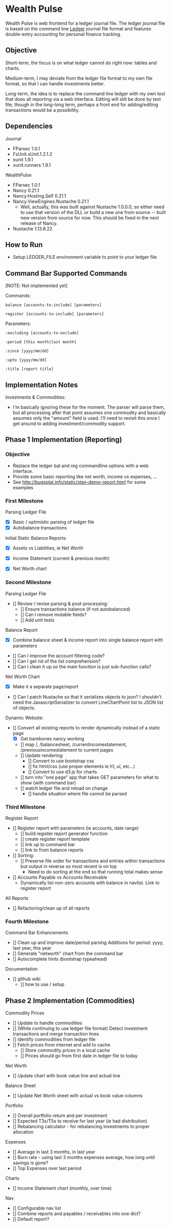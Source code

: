 Wealth Pulse
============

Wealth Pulse is web frontend for a ledger journal file. The ledger journal file is
based on the command line [Ledger][1] journal file format and features double-entry 
accounting for personal finance tracking.


Objective
---------

Short-term, the focus is on what ledger cannot do right now: tables and charts.

Medium-term, I may deviate from the ledger file format to my own file format,
so that I can handle investments better.

Long-term, the idea is to replace the command line ledger with my own tool that
does all reporting via a web interface. Editing will still be done by text file,
though in the long-long term, perhaps a front end for adding/editing 
transactions would be a possibility.


Dependencies
------------

Journal
*	FParsec 1.0.1
*	FsUnit.xUnit.1.2.1.2
*	xunit 1.9.1
*	xunit.runners 1.9.1

WealthPulse
*	FParsec 1.0.1
*	Nancy 0.21.1
*	Nancy.Hosting.Self 0.21.1
*	Nancy.ViewEngines.Nustache 0.21.1
	- Well, actually, this was built against Nustache 1.0.0.0, so either need to use that version of the DLL
	or build a new one from source -- built new version from source for now. This should be fixed in the next
	release of Nancy.
*	Nustache 1.13.8.22


How to Run
----------

*	Setup LEDGER_FILE environment variable to point to your ledger file



Command Bar Supported Commands
------------------------------
[NOTE: Not implemented yet]

Commands:

	balance [accounts-to-include] [parameters]

	register [accounts-to-include] [parameters]

Parameters:

	:excluding [accounts-to-exclude]

	:period [this month|last month]

	:since [yyyy/mm/dd]

	:upto [yyyy/mm/dd]

	:title [report title]




Implementation Notes
--------------------

Investments & Commodities:
*	I'm basically ignoring these for the moment. The parser will parse them,
but all processing after that point assumes one commodity and basically assumes
only the "amount" field is used. I'll need to revisit this once I get around
to adding investment/commodity support.



Phase 1 Implementation (Reporting)
----------------------

### Objective

*	Replace the ledger bal and reg commandline options with a web interface.
*	Provide some basic reporting like net worth, income vs expenses, ...
*	See http://bugsplat.info/static/stan-demo-report.html for some examples


### First Milestone

Parsing Ledger File
- [x] Basic / optimistic parsing of ledger file
- [x] Autobalance transactions

Initial Static Balance Reports:
- [x] Assets vs Liabilities, ie Net Worth
- [x] Income Statement (current & previous month)
- [x] Net Worth chart


### Second Milestone

Parsing Ledger File
- [] Review / revise parsing & post-processing:
	- [] Ensure transactions balance (if not autobalanced)
	- [] Can I remove mutable fields?
	- [] Add unit tests

Balance Report
- [x] Combine balance sheet & income report into single balance report with parameters
- [] Can I improve the account filtering code?
- [] Can I get rid of the list comprehension?
- [] Can I clean it up so the main function is just sub-function calls?

Net Worth Chart
- [x] Make it a separate page/report
- [] Can I patch Nustache so that it serializes objects to json?
	I shouldn't need the JavascriptSerializer to convert LineChartPoint list to JSON list of objects.

Dynamic Website:
- [] Convert all existing reports to render dynamically instead of a static page
	- [x] Get barebones nancy working
	- [] map /, /balancesheet, /currentincomestatement, /previousincomestatement to current pages
	- [] Update rendering:
		- [] Convert to use bootstrap css
		- [] fix html/css (use proper elements ie h1, ul, etc...)
		- [] Convert to use d3.js for charts
	- [] turn into "one page" app that takes GET parameters for what to show (with command bar)
	- [] watch ledger file and reload on change
		- [] handle situation where file cannot be parsed


### Third Milestone

Register Report
- [] Register report with parameters (ie accounts, date range)
	- [] build register report generator function
	- [] create register report template
	- [] link up to command bar
	- [] link to from balance reports
- [] Sorting:
	- [] Preserve file order for transactions and entries within transactions but output in reverse so most recent is on top
		- Need to do sorting at the end so that running total makes sense
- [] Accounts Payable vs Accounts Receivable
	- Dynamically list non-zero accounts with balance in navlist. Link to register report

All Reports
- [] Refactoring/clean up of all reports


### Fourth Milestone

Command Bar Enhancements
- [] Clean up and improve date/period parsing
	Additions for period: yyyy, last year, this year
- [] Generate "networth" chart from the command bar
- [] Autocomplete hints (bootstrap typeahead)

Documentation
- [] github wiki
	- [] how to use / setup


Phase 2 Implementation (Commodities)
----------------------

Commodity Prices
- [] Update to handle commodities
- [] (While continuing to use ledger file format) Detect investment transactions and merge transaction lines
- [] Identify commodities from ledger file
- [] Fetch prices from internet and add to cache
	- [] Store commodity prices in a local cache
	- [] Prices should go from first date in ledger file to today

Net Worth
- [] Update chart with book value line and actual line

Balance Sheet
- [] Update Net Worth sheet with actual vs book value columns

Portfolio
- [] Overall portfolio return and per investment
- [] Expected T3s/T5s to receive for last year (ie had distribution)
- [] Rebalancing calculator - for rebalancing investments to proper allocation

Expenses
- [] Average in last 3 months, in last year
- [] Burn rate - using last 3 months expenses average, how long until savings is gone?
- [] Top Expenses over last period

Charts
- [] Income Statement chart (monthly, over time)

Nav
- [] Configurable nav list
- [] Combine reports and payables / receivables into one dict?
- [] Default report?


[1]: http://www.ledger-cli.org/			"Ledger command-line accounting system"